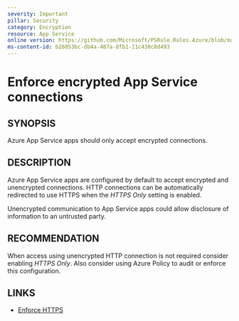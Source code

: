 ```yaml
---
severity: Important
pillar: Security
category: Encryption
resource: App Service
online version: https://github.com/Microsoft/PSRule.Rules.Azure/blob/main/docs/rules/en/Azure.AppService.UseHTTPS.md
ms-content-id: b26053bc-db4a-487a-8fb1-11c438c8d493
---
```


# Enforce encrypted App Service connections

## SYNOPSIS

Azure App Service apps should only accept encrypted connections.

## DESCRIPTION

Azure App Service apps are configured by default to accept encrypted and unencrypted connections.
HTTP connections can be automatically redirected to use HTTPS when the _HTTPS Only_ setting is enabled.

Unencrypted communication to App Service apps could allow disclosure of information to an untrusted party.

## RECOMMENDATION

When access using unencrypted HTTP connection is not required consider enabling _HTTPS Only_.
Also consider using Azure Policy to audit or enforce this configuration.

## LINKS

- [Enforce HTTPS](https://docs.microsoft.com/en-us/azure/app-service/configure-ssl-bindings#enforce-https)
